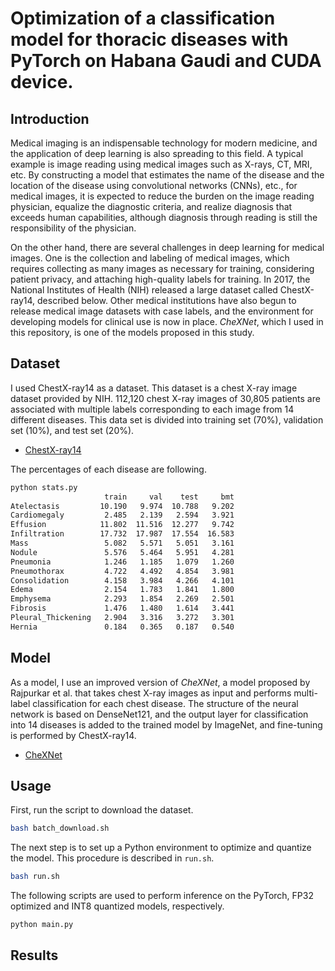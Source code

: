 # Optimization of a classification model for thoracic diseases with PyTorch on Habana Gaudi and CUDA device.

## Introduction

Medical imaging is an indispensable technology for modern medicine, and the application of deep learning is also spreading to this field. 
A typical example is image reading using medical images such as X-rays, CT, MRI, etc.
By constructing a model that estimates the name of the disease and the location of the disease using convolutional networks (CNNs), etc., for medical images,
it is expected to reduce the burden on the image reading physician, equalize the diagnostic criteria,
and realize diagnosis that exceeds human capabilities, although diagnosis through reading is still the responsibility of the physician.

On the other hand, there are several challenges in deep learning for medical images. 
One is the collection and labeling of medical images, which requires collecting as many images as necessary for training, 
considering patient privacy, and attaching high-quality labels for training. 
In 2017, the National Institutes of Health (NIH) released a large dataset called ChestX-ray14, described below. 
Other medical institutions have also begun to release medical image datasets with case labels, and the environment for developing models for clinical use is now in place. 
*CheXNet*, which I used in this repository, is one of the models proposed in this study.

## Dataset

I used ChestX-ray14 as a dataset. This dataset is a chest X-ray image dataset provided by NIH. 
112,120 chest X-ray images of 30,805 patients are associated with multiple labels corresponding to each image from 14 different diseases. 
This data set is divided into training set (70%), validation set (10%), and test set (20%).

- [ChestX-ray14](https://nihcc.app.box.com/v/ChestXray-NIHCC) 

The percentages of each disease are following.

```bash
python stats.py
                     train     val    test     bmt
Atelectasis         10.190   9.974  10.788   9.202
Cardiomegaly         2.485   2.139   2.594   3.921
Effusion            11.802  11.516  12.277   9.742
Infiltration        17.732  17.987  17.554  16.583
Mass                 5.082   5.571   5.051   3.161
Nodule               5.576   5.464   5.951   4.281
Pneumonia            1.246   1.185   1.079   1.260
Pneumothorax         4.722   4.492   4.854   3.981
Consolidation        4.158   3.984   4.266   4.101
Edema                2.154   1.783   1.841   1.800
Emphysema            2.293   1.854   2.269   2.501
Fibrosis             1.476   1.480   1.614   3.441
Pleural_Thickening   2.904   3.316   3.272   3.301
Hernia               0.184   0.365   0.187   0.540
```

## Model

As a model, I use an improved version of *CheXNet*, a model proposed by Rajpurkar et al. that takes chest X-ray images as input and performs multi-label classification for each chest disease. 
The structure of the neural network is based on DenseNet121, and the output layer for classification into 14 diseases is added to the trained model by ImageNet, and fine-tuning is performed by ChestX-ray14.

- [CheXNet](https://arxiv.org/abs/1711.05225)

## Usage

First, run the script to download the dataset.

```bash
bash batch_download.sh
```

The next step is to set up a Python environment to optimize and quantize the model. This procedure is described in `run.sh`.

```bash
bash run.sh
```

The following scripts are used to perform inference on the PyTorch, FP32 optimized and INT8 quantized models, respectively.

```bash
python main.py
```

## Results

